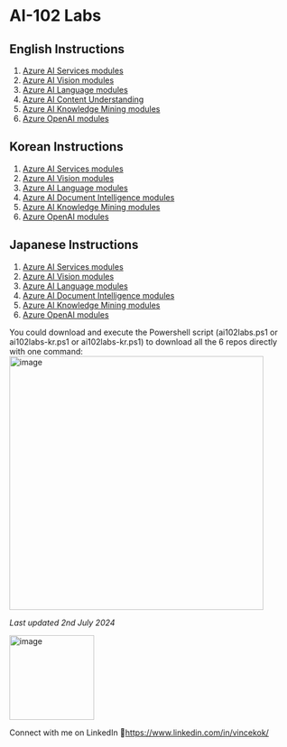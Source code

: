 # AI-102 Labs 

## English Instructions
1. [Azure AI Services modules](https://github.com/MicrosoftLearning/mslearn-ai-services)
2. [Azure AI Vision modules](https://github.com/MicrosoftLearning/mslearn-ai-vision)
3. [Azure AI Language modules](https://github.com/MicrosoftLearning/mslearn-ai-language)
4. [Azure AI Content Understanding](https://github.com/MicrosoftLearning/mslearn-ai-information-extraction)
5. [Azure AI Knowledge Mining modules](https://github.com/MicrosoftLearning/mslearn-knowledge-mining)
6. [Azure OpenAI modules](https://github.com/MicrosoftLearning/mslearn-openai)

## Korean Instructions
1. [Azure AI Services modules](https://github.com/MicrosoftLearning/mslearn-ai-services.ko-kr)
2. [Azure AI Vision modules](https://github.com/MicrosoftLearning/mslearn-ai-vision.ko-kr)
3. [Azure AI Language modules](https://github.com/MicrosoftLearning/mslearn-ai-language.ko-kr)
4. [Azure AI Document Intelligence modules](https://github.com/MicrosoftLearning/mslearn-ai-document-intelligence.ko-kr)
5. [Azure AI Knowledge Mining modules](https://github.com/MicrosoftLearning/mslearn-knowledge-mining.ko-kr)
6. [Azure OpenAI modules](https://github.com/MicrosoftLearning/mslearn-openai.ko-kr)

## Japanese Instructions
1. [Azure AI Services modules](https://github.com/MicrosoftLearning/mslearn-ai-services.ja-jp)
2. [Azure AI Vision modules](https://github.com/MicrosoftLearning/mslearn-ai-vision.ja-jp)
3. [Azure AI Language modules](https://github.com/MicrosoftLearning/mslearn-ai-language.ja-jp)
4. [Azure AI Document Intelligence modules](https://github.com/MicrosoftLearning/mslearn-ai-document-intelligence.ja-jp)
5. [Azure AI Knowledge Mining modules](https://github.com/MicrosoftLearning/mslearn-knowledge-mining.ja-jp)
6. [Azure OpenAI modules](https://github.com/MicrosoftLearning/mslearn-openai.ja-jp)


You could download and execute the Powershell script (ai102labs.ps1 or ai102labs-kr.ps1 or ai102labs-kr.ps1) to download all the 6 repos directly with one command:
<br>
<img width="450" alt="image" src="https://github.com/VincentK16/AI-102-Labs/assets/3338753/6e8df5fe-7c5d-4a59-b57b-8a58fcdfa637">


_Last updated 2nd July 2024_

<img width="150" alt="image" src="https://github.com/VincentK16/trending-learning-resources/assets/3338753/278b9df5-8e3f-4fd6-82d8-3e6761979a83">

Connect with me on LinkedIn 
📌https://www.linkedin.com/in/vincekok/
